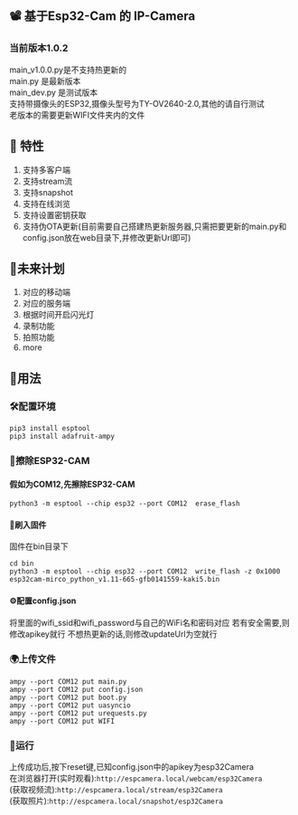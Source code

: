 ## 📽 基于Esp32-Cam 的 IP-Camera

### 当前版本1.0.2
main_v1.0.0.py是不支持热更新的</br>
main.py 是最新版本</br>
main_dev.py 是测试版本</br>
支持带摄像头的ESP32,摄像头型号为TY-OV2640-2.0,其他的请自行测试</br>
老版本的需要更新WIFI文件夹内的文件

## 📍 特性
1. 支持多客户端
2. 支持stream流
3. 支持snapshot
4. 支持在线浏览
5. 支持设置密钥获取
6. 支持伪OTA更新(目前需要自己搭建热更新服务器,只需把要更新的main.py和config.json放在web目录下,并修改更新Url即可)

## 📜未来计划
1. 对应的移动端
2. 对应的服务端
3. 根据时间开启闪光灯
4. 录制功能
5. 拍照功能
6. more

## 📌用法

### 🛠配置环境
```
pip3 install esptool
pip3 install adafruit-ampy
```

### 🔨擦除ESP32-CAM
#### 假如为COM12,先擦除ESP32-CAM
```
python3 -m esptool --chip esp32 --port COM12  erase_flash
```

#### 🔧刷入固件
固件在bin目录下
```
cd bin
python3 -m esptool --chip esp32 --port COM12  write_flash -z 0x1000 esp32cam-mirco_python_v1.11-665-gfb0141559-kaki5.bin
```

#### ⚙配置config.json
将里面的wifi_ssid和wifi_password与自己的WiFi名和密码对应
若有安全需要,则修改apikey就行
不想热更新的话,则修改updateUrl为空就行

### 🌍上传文件
```
ampy --port COM12 put main.py
ampy --port COM12 put config.json
ampy --port COM12 put boot.py
ampy --port COM12 put uasyncio
ampy --port COM12 put urequests.py
ampy --port COM12 put WIFI
```
### 🚀运行
上传成功后,按下reset键,已知config.json中的apikey为esp32Camera</br>
在浏览器打开(实时观看):```http://espcamera.local/webcam/esp32Camera```</br>
(获取视频流):```http://espcamera.local/stream/esp32Camera```</br>
(获取照片):```http://espcamera.local/snapshot/esp32Camera```
